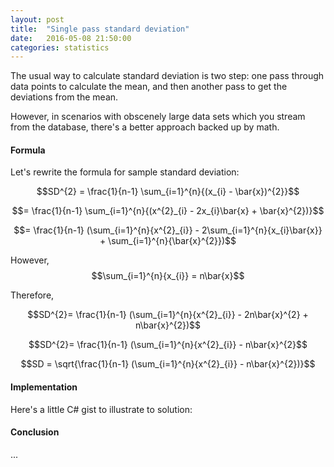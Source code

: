 ```yaml
---
layout: post
title:  "Single pass standard deviation"
date:   2016-05-08 21:50:00
categories: statistics
---
```


The usual way to calculate standard deviation is two step: one pass through data points to calculate the mean, and then another pass to get the deviations from the mean.

However, in scenarios with obscenely large data sets which you stream from the database, there's a better approach backed up by math.

#### Formula

Let's rewrite the formula for sample standard deviation:

$$SD^{2} = \frac{1}{n-1} \sum_{i=1}^{n}{(x_{i} - \bar{x})^{2}}$$

$$= \frac{1}{n-1} \sum_{i=1}^{n}{(x^{2}_{i} - 2x_{i}\bar{x} + \bar{x}^{2})}$$

$$= \frac{1}{n-1} (\sum_{i=1}^{n}{x^{2}_{i}} - 2\sum_{i=1}^{n}{x_{i}\bar{x}} + \sum_{i=1}^{n}{\bar{x}^{2}})$$

However, $$\sum_{i=1}^{n}{x_{i}} = n\bar{x}$$

Therefore,

$$SD^{2}= \frac{1}{n-1} (\sum_{i=1}^{n}{x^{2}_{i}} - 2n\bar{x}^{2} + n\bar{x}^{2})$$

$$SD^{2}= \frac{1}{n-1} (\sum_{i=1}^{n}{x^{2}_{i}} - n\bar{x}^{2}$$

$$SD = \sqrt{\frac{1}{n-1} (\sum_{i=1}^{n}{x^{2}_{i}} - n\bar{x}^{2})}$$

#### Implementation

Here's a little C# gist to illustrate to solution:

<script src="https://gist.github.com/andreister/552d0bff6aaf5729219693b242768310.js"></script>

#### Conclusion

...




